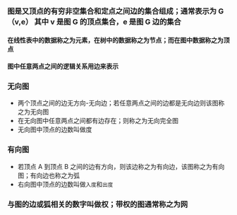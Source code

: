 ### 图是又顶点的有穷非空集合和定点之间边的集合组成；通常表示为 G（v,e） 其中 v 是图 G 的顶点集合，e 是图 G 边的集合

#### 在线性表中的数据称之为元素，在树中的数据称之为节点；而在图中数据称之为顶点

#### 图中任意两点之间的逻辑关系用边来表示

### 无向图

- 两个顶点之间的边无方向-无向边；若任意两点之间的边都是无向边则该图称之为无向图
- 在无向图中任意两点之间都有边存在；则称之为无向完全图
- 无向图中顶点的边数叫做度

### 有向图

- 若顶点 A 到顶点 B 之间的边有方向，则该边称之为有向边，该图称之为有向图；有向边也称之为弧
- 右向图中顶点的边数叫做`入度`和`出度`

### 与图的边或狐相关的数字叫做权；带权的图通常称之为网
